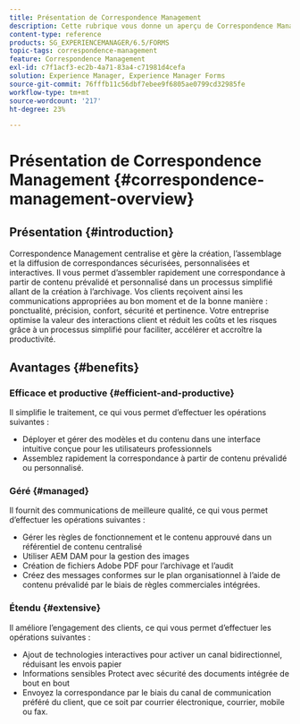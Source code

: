 ```yaml
---
title: Présentation de Correspondence Management
description: Cette rubrique vous donne un aperçu de Correspondence Management.
content-type: reference
products: SG_EXPERIENCEMANAGER/6.5/FORMS
topic-tags: correspondence-management
feature: Correspondence Management
exl-id: c7f1acf3-ec2b-4a71-83a4-c71981d4cefa
solution: Experience Manager, Experience Manager Forms
source-git-commit: 76fffb11c56dbf7ebee9f6805ae0799cd32985fe
workflow-type: tm+mt
source-wordcount: '217'
ht-degree: 23%

---
```


# Présentation de Correspondence Management {#correspondence-management-overview}

## Présentation {#introduction}

Correspondence Management centralise et gère la création, l’assemblage et la diffusion de correspondances sécurisées, personnalisées et interactives. Il vous permet d’assembler rapidement une correspondance à partir de contenu prévalidé et personnalisé dans un processus simplifié allant de la création à l’archivage. Vos clients reçoivent ainsi les communications appropriées au bon moment et de la bonne manière : ponctualité, précision, confort, sécurité et pertinence. Votre entreprise optimise la valeur des interactions client et réduit les coûts et les risques grâce à un processus simplifié pour faciliter, accélérer et accroître la productivité.

## Avantages {#benefits}

### Efficace et productive {#efficient-and-productive}

Il simplifie le traitement, ce qui vous permet d’effectuer les opérations suivantes :

* Déployer et gérer des modèles et du contenu dans une interface intuitive conçue pour les utilisateurs professionnels
* Assemblez rapidement la correspondance à partir de contenu prévalidé ou personnalisé.

### Géré {#managed}

Il fournit des communications de meilleure qualité, ce qui vous permet d’effectuer les opérations suivantes :

* Gérer les règles de fonctionnement et le contenu approuvé dans un référentiel de contenu centralisé
* Utiliser AEM DAM pour la gestion des images
* Création de fichiers Adobe PDF pour l’archivage et l’audit
* Créez des messages conformes sur le plan organisationnel à l’aide de contenu prévalidé par le biais de règles commerciales intégrées.

### Étendu {#extensive}

Il améliore l’engagement des clients, ce qui vous permet d’effectuer les opérations suivantes :

* Ajout de technologies interactives pour activer un canal bidirectionnel, réduisant les envois papier
* Informations sensibles Protect avec sécurité des documents intégrée de bout en bout
* Envoyez la correspondance par le biais du canal de communication préféré du client, que ce soit par courrier électronique, courrier, mobile ou fax.

